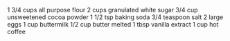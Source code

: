 1 3/4 cups all purpose flour
2 cups granulated white sugar
3/4 cup unsweetened cocoa powder
1 1/2 tsp baking soda
3/4 teaspoon salt
2 large eggs
1 cup buttermilk
1/2 cup butter melted
1 tbsp vanilla extract
1 cup hot coffee